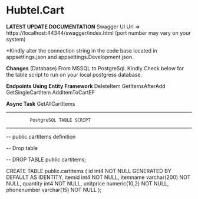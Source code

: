 # Hubtel.Cart

**LATEST UPDATE DOCUMENTATION**
Swagger UI Url => https://localhost:44344/swagger/index.html
(port number may vary on your system)

*Kindly alter the connection string in the code base located 
in appsettings.json and appsettings.Development.json.

**Changes**
(Database)
From MSSQL to PostgreSql.
Kindly Check below for the table script to run on your local
postgress database.


**Endpoints Using Entity Framework** 
DeleteItem
GetItemsAfterAdd
GetSingleCartItem
AddItemToCartEF

**Async Task**
GetAllCartItems



****************************************************
             PostgreSQL TABLE SCRIPT
****************************************************
-- public.cartitems definition

-- Drop table

-- DROP TABLE public.cartitems;

CREATE TABLE public.cartitems (
	id int4 NOT NULL GENERATED BY DEFAULT AS IDENTITY,
	itemid int4 NOT NULL,
	itemname varchar(200) NOT NULL,
	quantity int4 NOT NULL,
	unitprice numeric(10,2) NOT NULL,
	phonenumber varchar(15) NOT NULL
);
